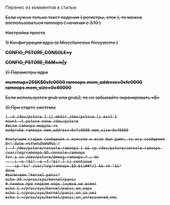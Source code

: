 Перенес из комментов в статью

<s>Если нужно только текст падения ( регистры, стек ), то можно
воспользоваться ramoops ( начиная с 3.10 )

Настройка проста

1\) Конфигурация ядра (в Miscellaneous filesystems )

**CONFIG_PSTORE_CONSOLE=y**

**CONFIG_PSTORE_RAM=m|y**

2\) Параметры ядра

**memmap=256K$0xfc0000 ramoops.mem_address=0xfc0000
ramoops.mem_size=0x40000**

Если используется grub или grub2, то не забывайте экранировать «$»

3\) При старте системы

    [ -d /dev/pstore ] || mkdir /dev/pstore || exit 1
    mount -t pstore none /dev/pstore
    #если ramoops модуль то
    modprobe ramoops mem_address=0xfc0000 mem_size=0x40000

    #получаем старые сообщения с консоли и если был дамп, то его сообщения
    D="`date +%Y%m%d%H%M%S`"
    [ -f /dev/pstore/console-ramoops ] && cp /dev/pstore/console-ramoops /var/log/ramoops.$D.console-ramoops
    for i in /dev/pstore/dmesg-ramoops-* ; do
        [ -n "$i" -a -f "$i" ] || continue
        cp "$i" /var/log/ramoops.$D.${i##*/} && rm "$i"
    done
    #включаем "kernel panic"
    echo 30 >/proc/sys/kernel/panic
    # паника при первом oops (нужна не всем)
    echo 1 >/proc/sys/kernel/panic_on_oops
    echo 1 >/proc/sys/kernel/panic_on_io_nmi
    echo 1 >/proc/sys/kernel/panic_on_unrecovered_nmi

</s>